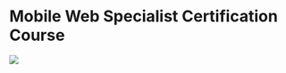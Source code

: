 # Mobile Web Specialist Certification Course

<img src="https://s3.eu-west-2.amazonaws.com/nmarcora/project-stage1.png">
